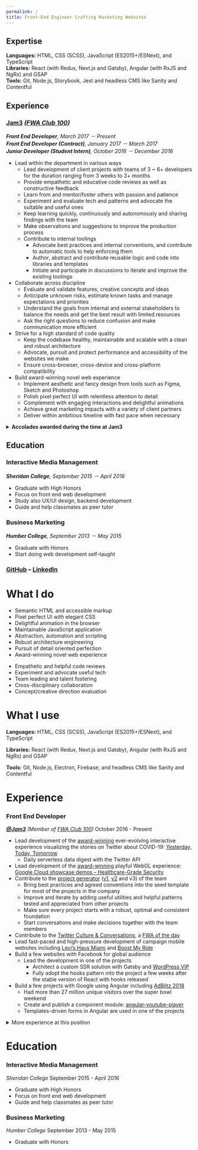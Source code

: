 ```yaml
---
permalink: /
title: Front-End Engineer Crafting Marketing Websites
---
```


## Expertise

**Languages:** HTML, CSS (SCSS), JavaScript (ES2015+/ESNext), and TypeScript<br>
**Libraries:** React (with Redux, Next.js and Gatsby), Angular (with RxJS and NgRx) and GSAP<br>
**Tools:** Git, Node.js, Storybook, Jest and headless CMS like Sanity and Contentful

## Experience

### [Jam3] _([FWA Club 100])_

_**Front End Developer**, March 2017 － Present_<br>
_**Front End Developer (Contract)**, January 2017 － March 2017_<br>
_**Junior Developer (Student Intern)**, October 2016 － December 2016_

- Lead within the department in various ways
  - Lead development of client projects with teams of 3 ~ 6+ developers for the duration ranging from 3 weeks to 3+ months
  - Provide empathetic and educative code reviews as well as constructive feedback
  - Learn from and mentor/foster others with passion and patience
  - Experiment and evaluate tech and patterns and advocate the suitable and useful ones
  - Keep learning quickly, continuously and autonomously and sharing findings with the team
  - Make observations and suggestions to improve the production process
  - Contribute to internal toolings
    - Advocate best practices and internal conventions, and contribute to automatic tools to help enforcing them
    - Author, abstract and contribute reusable logic and code into libraries and templates
    - Initiate and participate in discussions to iterate and improve the existing toolings
- Collaborate across discipline
  - Evaluate and validate features, creative concepts and ideas
  - Anticipate unknown risks, estimate known tasks and manage expectations and priorities
  - Understand the goals from internal and external stakeholders to balance the needs and get the best result with limited resources
  - Ask the right questions to reduce confusion and make communication more efficient
- Strive for a high standard of code quality
  - Keep the codebase healthy, maintainable and scalable with a clean and robust architecture
  - Advocate, pursuit and protect performance and accessibility of the websites we make
  - Ensure cross-browser, cross-device and cross-platform compatibility
- Build award-winning novel web experience
  - Implement aesthetic and fancy design from tools such as Figma, Sketch and Photoshop
  - Polish pixel perfect UI with relentless attention to detail
  - Complement with engaging interactions and delightful animations
  - Achieve great marketing impacts with a variety of client partners
  - Deliver within ambitious timeline with fast pace when necessary

<details>

<summary><strong>Accolades awarded during the time at Jam3</strong></summary>

- [NFB](https://www.nfb.ca/interactive/yesterday/ "National Film Board of Canada") data visualization with COVID-19 related Tweets: Yesterday, Today, Tomorrow ([see it live](https://yesterday.nfb.ca/))
  - Webby [People's Voice Winner](https://winners.webbyawards.com/2021/websites-and-mobile-sites/general-websites-and-mobile-sites/netart/172346/yesterday-today-tomorrow) in the [NetArt](https://winners.webbyawards.com/winners/websites-and-mobile-sites/general-websites-and-mobile-sites/netart) category
  - [FWA of the day](https://thefwa.com/cases/yesterday-today-tomorrow) － November 4, 2020
  - CSS Design Awards [Website of the day](https://www.cssdesignawards.com/sites/yesterday-today-tomorrow/38071/) － December 3, 2020
  - ADCC Awards: Silver in [Website Animation & Motion](https://winning.work/work/601-nfb-covid), Bronze in [Website Design](https://winning.work/work/600-nfb-covid) and [Creative Data](https://winning.work/work/599-nfb-covid)
- Google Cloud showcase demo: Healthcare-Grade Secure Cloud ([see it live](https://showcase.withgoogle.com/healthcare-security/))
  - [FWA of the day](https://thefwa.com/cases/google-cloud-demos-healthcare) － November 21, 2020
  - Awwwards [Site Of The Day](https://www.awwwards.com/sites/google-cloud-demos-healthcare) and Developer Site － December 18, 2020
  - CSS Design Awards [Website of the day](https://www.cssdesignawards.com/sites/google-cloud-demos-healthcare/38190/) & [Website of the year nominee](https://cssdesignawards.com/woty2020/sites/google-cloud-demos-healthcare) － December 20, 2020
- Twitter Culture & Conversations ([see it live](https://marketing.twitter.com/en/culture-and-conversations#/))
  - [FWA of the day](https://thefwa.com/cases/twitter-culture-conversations) － March 26, 2020

</details>

## Education

### Interactive Media Management

_**Sheridan College**, September 2015 － April 2016_

- Graduate with High Honors
- Focus on front end web development
- Study also UX/UI design, backend development
- Guide and help classmates as peer tutor

### Business Marketing

_**Humber College**, September 2013 － May 2015_

- Graduate with Honors
- Start doing web development self-taught

[jam3]: https://www.jam3.com/
[fwa club 100]: https://thefwa.com/news/fwa-club-100-welcomes-jam3

### [GitHub](https://github.com/neo) – [LinkedIn](https://www.linkedin.com/in/wenchen-li/)

# What I do

- Semantic HTML and accessible markup
- Pixel perfect UI with elegant CSS
- Delightful animation in the browser
- Maintainable JavaScript application
- Abstraction, automation and scripting
- Robust architecture engineering
- Pursuit of detail oriented perfection
- Award-winning novel web experience

<!-- "soft skills" -->

- Empathetic and helpful code reviews
- Experiment and advocate useful tech
- Team leading and talent fostering
- Cross-disciplinary collaboration
- Concept/creative direction evaluation

# What I use

**Languages:** HTML, CSS (SCSS), JavaScript (ES2015+/ESNext), and TypeScript

**Libraries:** React (with Redux, Next.js and Gatsby), Angular (with RxJS and NgRx) and GSAP

**Tools:** Git, Node.js, Electron, Firebase, and headless CMS like Sanity and Contentful

# Experience

### Front End Developer

_**[@Jam3]** (Member of [FWA Club 100])_
October 2016 - Present

- Lead development of the [award-winning](https://thefwa.com/cases/yesterday-today-tomorrow "FWA of the Day") ever-evolving interactive experience visualizing the stories on Twitter about COVID-19: [Yesterday, Today, Tomorrow]
  - Daily serverless data digest with the Twitter API
- Lead development of the [award](https://www.awwwards.com/sites/google-cloud-demos-healthcare "Awwwards: Site of the Day")[-](https://www.cssdesignawards.com/sites/google-cloud-demos-healthcare/38190/ "CSS Design Awards: Website Of The Day")[winning](https://thefwa.com/cases/google-cloud-demos-healthcare "FWA of the Day") playful WebGL experience: [Google Cloud showcase demos – Healthcare-Grade Security]
- Contribute to the [project generator] ([v1], [v2] and v3) of the team
  - Bring best practices and agreed conventions into the seed template for most of the projects in the company
  - Improve and iterate by adding useful utilities and helpful patterns tested and appreciated from other projects
  - Make sure every project starts with a robust, optimal and consistent foundation
  - Start conversations and make decisions together with the team members
- Contribute to the [Twitter Culture & Conversations], a [FWA of the day]
- Lead fast-paced and high-pressure development of campaign mobile websites including [Levi’s Haus Miami] and [Boost My Ride]
- Build a few websites with Facebook for global audience
  - Lead the development in one of the projects
    - Architect a custom SSR solution with Gatsby and [WordPress VIP]
    - Fully adopt the hooks pattern into the project a few weeks after the stable version of React with hooks released
- Build a few projects with Google using Angular including [AdBlitz 2018]
  - Had more than 27 million unique visitors over the super bowl weekend
  - Create and publish a component module: [angular-youtube-player]
  - Templates-driven forms in Angular are used in one of the projects

<details>
<summary>More experience at this position</summary>

- Build [Success Academy Education Institute]
  - Create and publish a reusable UI component: [React Slot Machine Button]
  - Use many lines of regular expression to parse the HTML output from a WYSIWYG CMS and then reassemble to the desire structure
- Build [Oreo Space Dunk]
  - Encode motion graphic assets to optimized video formats balancing creative and performance needs
  - Help implementing a static localization system to make the global campaign available in 9 languages
  - Help using machine learning to train and recognize the cookie on client side (in 2016)
  </details>

# Education

### Interactive Media Management

_Sheridan College_
September 2015 - April 2016

- Graduate with High Honors
- Focus on front end web development
- Guide and help classmates as peer tutor

### Business Marketing

_Humber College_
September 2013 - May 2015

- Graduate with Honors

[@jam3]: https://github.com/Jam3
[fwa club 100]: https://thefwa.com/news/fwa-club-100-welcomes-jam3
[yesterday, today, tomorrow]: https://www.nfb.ca/interactive/yesterday
[google cloud showcase demos – healthcare-grade security]: https://showcase.withgoogle.com/healthcare-security/ "Go to the experience"
[twitter culture & conversations]: https://marketing.twitter.com/na/en/culture-and-conversations#/
[fwa of the day]: https://thefwa.com/cases/twitter-culture-conversations
[levi’s haus miami]: http://strategyonline.ca/2019/12/12/tech-in-action-levis-automates-product-drops-and-pick-ups/
[boost my ride]: http://strategyonline.ca/2019/10/03/adidas-turns-transit-passes-into-scratch-cards-with-ar/
[wordpress vip]: https://wpvip.com/partner/jam3/
[adblitz 2018]: https://youtube.googleblog.com/2018/02/thats-wrap-see-you-in-atlanta-in-2019.html
[angular-youtube-player]: https://www.npmjs.com/package/angular-youtube-player
[success academy education institute]: https://www.successacademies.org/edinstitute/
[react slot machine button]: https://github.com/Jam3/slot-machine-button
[project generator]: https://github.com/Jam3/nextjs-boilerplate
[v2]: https://github.com/Jam3/nyg-jam3
[v1]: https://github.com/Jam3/generator-jam3
[oreo space dunk]: https://agency.googleblog.com/2017/02/google-agency-blog-oreo-dunk-challenge.html
